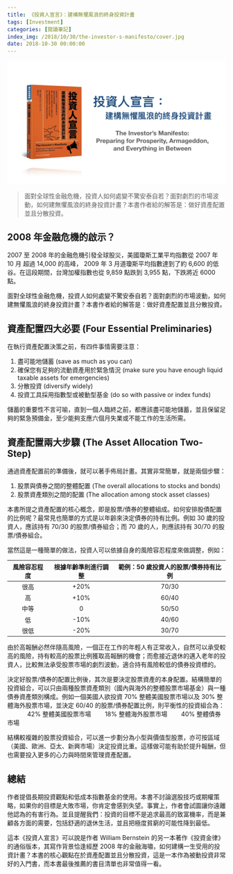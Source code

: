 ```yaml
---
title: 《投資人宣言》：建構無懼風浪的終身投資計畫
tags: [Investment]
categories: [閱讀筆記]
index_img: /2018/10/30/the-investor-s-manifesto/cover.jpg
date: 2018-10-30 00:00:00
---
```


![cover](/2018/10/30/the-investor-s-manifesto/cover.jpg)

> 面對全球性金融危機，投資人如何處變不驚安泰自若？面對劇烈的市場波動，如何建無懼風浪的終身投資計畫？本書作者給的解答是：做好資產配置並且分散投資。

<!-- more -->

## 2008 年金融危機的啟示？

2007 至 2008 年的金融危機引發全球股災，美國瓊斯工業平均指數從 2007 年 10 月 超過 14,000 的高峰， 2009 年 3 月道瓊斯平均指數達到了約 6,600 的低谷。在這段期間，台灣加權指數也從 9,859 點跌到 3,955 點，下跌將近 6000 點。

面對全球性金融危機，投資人如何處變不驚安泰自若？面對劇烈的市場波動，如何建無懼風浪的終身投資計畫？本書作者給的解答是：做好資產配置並且分散投資。

## 資產配置四大必要 (Four Essential Preliminaries)

在執行資產配置決策之前，有四件事情需要注意：

1. 盡可能地儲蓄 (save as much as you can)
2. 確保您有足夠的流動資產用於緊急情況 (make sure you have enough liquid taxable assets for emergencies)
3. 分散投資 (diversify widely)
4. 投資工具採用指數型或被動型基金 (do so with passive or index funds)

儲蓄的重要性不言可喻，直到一個人臨終之前，都應該盡可能地儲蓄，並且保留足夠的緊急預備金，至少能夠支應六個月失業或不能工作的生活所需。

## 資產配置兩大步驟 (The Asset Allocation Two-Step)

通過資產配置前的準備後，就可以著手佈局計畫。其實非常簡單，就是兩個步驟：

1. 股票與債券之間的整體配置 (The overall allocations to stocks and bonds)
2. 股票資產類別之間的配置 (The allocation among stock asset classes)

本書所提之資產配置的核心概念，即是股票/債券的整體組成。如何安排股債配置的比例呢？最常見也簡單的方式是以年齡來決定債券的持有比例。例如 30 歲的投資人，應該持有 70/30 的股票/債券組合；而 70 歲的人，則應該持有 30/70 的股票/債券組合。

當然這是一種簡單的做法，投資人可以依據自身的風險容忍程度來做調整，例如：

風險容忍程度 | 根據年齡準則進行調整 | 範例：50 歲投資人的股票/債券持有比例
:-:|:-:|:-:
很高 | +20% | 70/30
高 | +10% | 60/40
中等 | 0 | 50/50
低 | -10% | 40/60
很低 | -20% | 30/70

由於高報酬必然伴隨高風險，一個正在工作的年輕人有正常收入，自然可以承受較高的風險，持有較高的股票比例獲取高報酬的機會；而愈接近退休的邁入老年的投資人，比較無法承受股票市場的劇烈波動，適合持有風險較低的債券投資標的。

決定好股票/債券的配置比例後，其次是要決定股票資產的本身配置。結構簡單的投資組合，可以只由兩種股票資產類別（國內與海外的整體股票市場基金）與一種債券資產類別構成。例如一個美國人欲投資 70% 整體美國股票市場以及 30% 整體海外股票市場，並決定 60/40 的股票/債券配置比例，則平衡性的投資組合為：
　
  　　42% 整體美國股票市場
  　　18% 整體海外股票市場
  　　40% 整體債券市場

結構較複雜的股票投資組合，可以進一步劃分為小型與價值型股票，亦可按區域（美國、歐洲、亞太、新興市場）決定投資比重。這樣做可能有助於提升報酬，但也需要投入更多的心力與時間來管理資產配置。

## 總結

作者提倡長期投資觀點和低成本指數基金的使用。本書不討論選股技巧或期權策略，如果你的目標是大敗市場，你肯定會感到失望。事實上，作者會試圖讓你遠離他認為的有害行為。並且提醒我們：投資的目標不是追求最高的致富機率，而是兼顧各方面的需要，包括舒適的退休生活，並且把極度貧窮的可能性降到最低。

這本《投資人宣言》可以說是作者 William Bernstein 的另一本著作《投資金律》的通俗版本，其寫作背景恰逢經歷 2008 年的金融海嘯，如何建構一生受用的投資計畫？本書的核心觀點在於資產配置並且分散投資，這是一本作為被動投資非常好的入門書，而本書最後推薦的書目清單也非常值得一看。
